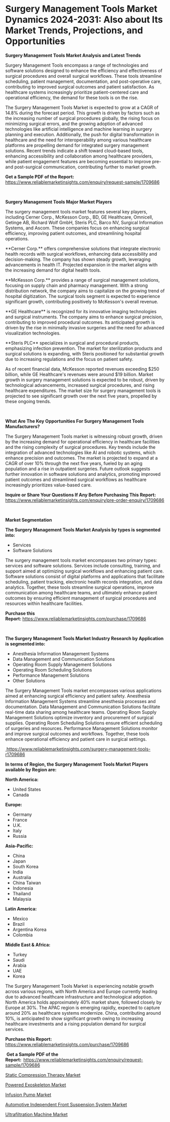 <p><h1>Surgery Management Tools Market Dynamics 2024-2031: Also about Its Market Trends, Projections, and Opportunities</h1></p><p><strong>Surgery Management Tools Market Analysis and Latest Trends</strong></p>
<p><p>Surgery Management Tools encompass a range of technologies and software solutions designed to enhance the efficiency and effectiveness of surgical procedures and overall surgical workflows. These tools streamline scheduling, patient management, documentation, and post-operative care, contributing to improved surgical outcomes and patient satisfaction. As healthcare systems increasingly prioritize patient-centered care and operational efficiency, the demand for these tools is on the rise.</p><p>The Surgery Management Tools Market is expected to grow at a CAGR of 14.8% during the forecast period. This growth is driven by factors such as the increasing number of surgical procedures globally, the rising focus on minimizing surgical errors, and the growing adoption of advanced technologies like artificial intelligence and machine learning in surgery planning and execution. Additionally, the push for digital transformation in healthcare and the need for interoperability among various healthcare platforms are propelling demand for integrated surgery management solutions. Recent trends indicate a shift toward cloud-based tools, enhancing accessibility and collaboration among healthcare providers, while patient engagement features are becoming essential to improve pre- and post-surgical communication, contributing further to market growth.</p></p>
<p><strong>Get a Sample PDF of the Report:&nbsp;</strong> <a href="https://www.reliablemarketinsights.com/enquiry/request-sample/1709686?utm_campaign=1400&utm_medium=2&utm_source=Github&utm_content=ia&utm_term=21102024&utm_id=surgery-management-tools">https://www.reliablemarketinsights.com/enquiry/request-sample/1709686</a></p>
<p>&nbsp;</p>
<p><strong>Surgery Management Tools Major Market Players</strong></p>
<p><p>The surgery management tools market features several key players, including Cerner Corp., McKesson Corp., BD, GE Healthcare, Omnicell, Getinge AB, Richard Wolf GmbH, Steris PLC, Barco NV, Surgical Information Systems, and Ascom. These companies focus on enhancing surgical efficiency, improving patient outcomes, and streamlining hospital operations.</p><p>**Cerner Corp.** offers comprehensive solutions that integrate electronic health records with surgical workflows, enhancing data accessibility and decision-making. The company has shown steady growth, leveraging advancements in health IT. Projected expansion in the market aligns with the increasing demand for digital health tools.</p><p>**McKesson Corp.** provides a range of surgical management solutions, focusing on supply chain and pharmacy management. With a strong distribution network, the company aims to capitalize on the growing trend of hospital digitization. The surgical tools segment is expected to experience significant growth, contributing positively to McKesson's overall revenue.</p><p>**GE Healthcare** is recognized for its innovative imaging technologies and surgical instruments. The company aims to enhance surgical precision, contributing to improved procedural outcomes. Its anticipated growth is driven by the rise in minimally invasive surgeries and the need for advanced visualization technologies.</p><p>**Steris PLC** specializes in surgical and procedural products, emphasizing infection prevention. The market for sterilization products and surgical solutions is expanding, with Steris positioned for substantial growth due to increasing regulations and the focus on patient safety.</p><p>As of recent financial data, McKesson reported revenues exceeding $250 billion, while GE Healthcare's revenues were around $19 billion. Market growth in surgery management solutions is expected to be robust, driven by technological advancements, increased surgical procedures, and rising healthcare expenditures. The market size for surgery management tools is projected to see significant growth over the next five years, propelled by these ongoing trends.</p></p>
<p>&nbsp;</p>
<p><strong>What Are The Key Opportunities For Surgery Management Tools Manufacturers?</strong></p>
<p><p>The Surgery Management Tools market is witnessing robust growth, driven by the increasing demand for operational efficiency in healthcare facilities and the rising complexity of surgical procedures. Key trends include the integration of advanced technologies like AI and robotic systems, which enhance precision and outcomes. The market is projected to expand at a CAGR of over 10% through the next five years, fueled by an aging population and a rise in outpatient surgeries. Future outlook suggests further innovation in software solutions and analytics, promoting improved patient outcomes and streamlined surgical workflows as healthcare increasingly prioritizes value-based care.</p></p>
<p><strong>Inquire or Share Your Questions If Any Before Purchasing This Report:</strong> <a href="https://www.reliablemarketinsights.com/enquiry/pre-order-enquiry/1709686?utm_campaign=1400&utm_medium=2&utm_source=Github&utm_content=ia&utm_term=21102024&utm_id=surgery-management-tools">https://www.reliablemarketinsights.com/enquiry/pre-order-enquiry/1709686</a></p>
<p>&nbsp;</p>
<p><strong>Market Segmentation</strong></p>
<p><strong>The Surgery Management Tools Market Analysis by types is segmented into:</strong></p>
<p><ul><li>Services</li><li>Software Solutions</li></ul></p>
<p><p>The surgery management tools market encompasses two primary types: services and software solutions. Services include consulting, training, and support aimed at optimizing surgical workflows and enhancing patient care. Software solutions consist of digital platforms and applications that facilitate scheduling, patient tracking, electronic health records integration, and data analytics. Together, these tools streamline surgical operations, improve communication among healthcare teams, and ultimately enhance patient outcomes by ensuring efficient management of surgical procedures and resources within healthcare facilities.</p></p>
<p><strong>Purchase this Report:&nbsp;</strong><a href="https://www.reliablemarketinsights.com/purchase/1709686?utm_campaign=1400&utm_medium=2&utm_source=Github&utm_content=ia&utm_term=21102024&utm_id=surgery-management-tools">https://www.reliablemarketinsights.com/purchase/1709686</a></p>
<p>&nbsp;</p>
<p><strong>The Surgery Management Tools Market Industry Research by Application is segmented into:</strong></p>
<p><ul><li>Anesthesia Information Management Systems</li><li>Data Management and Communication Solutions</li><li>Operating Room Supply Management Solutions</li><li>Operating Room Scheduling Solutions</li><li>Performance Management Solutions</li><li>Other Solutions</li></ul></p>
<p><p>The Surgery Management Tools market encompasses various applications aimed at enhancing surgical efficiency and patient safety. Anesthesia Information Management Systems streamline anesthesia processes and documentation. Data Management and Communication Solutions facilitate real-time data sharing among healthcare teams. Operating Room Supply Management Solutions optimize inventory and procurement of surgical supplies. Operating Room Scheduling Solutions ensure efficient scheduling of surgeries and resources. Performance Management Solutions monitor and improve surgical outcomes and workflows. Together, these tools enhance operational efficiency and patient care in surgical settings.</p></p>
<p><a href="https://www.reliablemarketinsights.com/surgery-management-tools-r1709686?utm_campaign=1400&utm_medium=2&utm_source=Github&utm_content=ia&utm_term=21102024&utm_id=surgery-management-tools">&nbsp;https://www.reliablemarketinsights.com/surgery-management-tools-r1709686</a></p>
<p><strong>In terms of Region, the Surgery Management Tools Market Players available by Region are:</strong></p>
<p>
    <p> <strong> North America: </strong>
        <ul>
            <li>United States</li>
            <li>Canada</li>
        </ul>
        </p> 
    <p> <strong> Europe: </strong>
        <ul>
            <li>Germany</li>
            <li>France</li>
            <li>U.K.</li>
            <li>Italy</li>
            <li>Russia</li>
        </ul>
        </p> 
    <p> <strong> Asia-Pacific: </strong>
        <ul>
            <li>China</li>
            <li>Japan</li>
            <li>South Korea</li>
            <li>India</li>
            <li>Australia</li>
            <li>China Taiwan</li>
            <li>Indonesia</li>
            <li>Thailand</li>
            <li>Malaysia</li>
        </ul>
        </p> 
    <p> <strong> Latin America: </strong>
        <ul>
            <li>Mexico</li>
            <li>Brazil</li>
            <li>Argentina Korea</li>
            <li>Colombia</li>
        </ul>
        </p> 
    <p> <strong> Middle East & Africa: </strong>
        <ul>
            <li>Turkey</li>
            <li>Saudi</li>
            <li>Arabia</li>
            <li>UAE</li>
            <li>Korea</li>
        </ul>
    </p>
    </p>
<p><p>The Surgery Management Tools Market is experiencing notable growth across various regions, with North America and Europe currently leading due to advanced healthcare infrastructure and technological adoption. North America holds approximately 40% market share, followed closely by Europe at 30%. The APAC region is emerging rapidly, expected to capture around 20% as healthcare systems modernize. China, contributing around 10%, is anticipated to show significant growth owing to increasing healthcare investments and a rising population demand for surgical services.</p></p>
<p><strong>Purchase this Report: </strong><a href="https://www.reliablemarketinsights.com/purchase/1709686?utm_campaign=1400&utm_medium=2&utm_source=Github&utm_content=ia&utm_term=21102024&utm_id=surgery-management-tools">https://www.reliablemarketinsights.com/purchase/1709686</a></p>
<p>&nbsp;<strong>Get a Sample PDF of the Report:&nbsp;&nbsp;</strong><a href="https://www.reliablemarketinsights.com/enquiry/request-sample/1709686?utm_campaign=1400&utm_medium=2&utm_source=Github&utm_content=ia&utm_term=21102024&utm_id=surgery-management-tools">https://www.reliablemarketinsights.com/enquiry/request-sample/1709686</a></p>
<p><strong></strong></p>
<p><p><a href="https://www.linkedin.com/pulse/regulatory-landscape-its-influence-global-static-compression-llhrc?utm_campaign=1400&utm_medium=2&utm_source=Github&utm_content=ia&utm_term=21102024&utm_id=surgery-management-tools">Static Compression Therapy Market</a></p><p><a href="https://www.linkedin.com/pulse/global-powered-exoskeleton-market-opportunities-forecast-kzhze?utm_campaign=1400&utm_medium=2&utm_source=Github&utm_content=ia&utm_term=21102024&utm_id=surgery-management-tools">Powered Exoskeleton Market</a></p><p><a href="https://www.linkedin.com/pulse/infusion-pump-market-maturity-analysis-regional-disparities-tm9fe?utm_campaign=1400&utm_medium=2&utm_source=Github&utm_content=ia&utm_term=21102024&utm_id=surgery-management-tools">Infusion Pump Market</a></p><p><a href="https://issuu.com/reportprime-2/docs/automotive-independent-front-suspen_1ef03802ae1ac1?utm_campaign=1400&utm_medium=2&utm_source=Github&utm_content=ia&utm_term=21102024&utm_id=surgery-management-tools">Automotive Independent Front Suspension System Market</a></p><p><a href="https://issuu.com/reportprime-2/docs/ultrafiltration-machine-market-size_6093fd02097efc?utm_campaign=1400&utm_medium=2&utm_source=Github&utm_content=ia&utm_term=21102024&utm_id=surgery-management-tools">Ultrafiltration Machine Market</a></p></p>